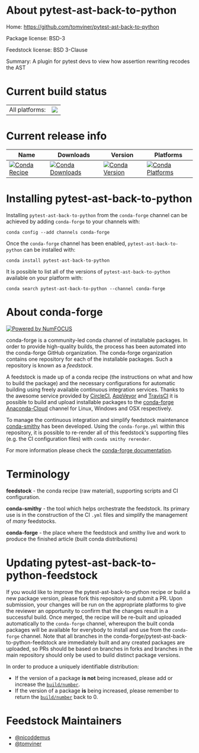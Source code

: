 About pytest-ast-back-to-python
===============================

Home: https://github.com/tomviner/pytest-ast-back-to-python

Package license: BSD-3

Feedstock license: BSD 3-Clause

Summary: A plugin for pytest devs to view how assertion rewriting recodes the AST



Current build status
====================


<table><tr><td>All platforms:</td>
    <td>
      <a href="https://dev.azure.com/conda-forge/feedstock-builds/_build/latest?definitionId=3258&branchName=master">
        <img src="https://dev.azure.com/conda-forge/feedstock-builds/_apis/build/status/pytest-ast-back-to-python-feedstock?branchName=master">
      </a>
    </td>
  </tr>
</table>

Current release info
====================

| Name | Downloads | Version | Platforms |
| --- | --- | --- | --- |
| [![Conda Recipe](https://img.shields.io/badge/recipe-pytest--ast--back--to--python-green.svg)](https://anaconda.org/conda-forge/pytest-ast-back-to-python) | [![Conda Downloads](https://img.shields.io/conda/dn/conda-forge/pytest-ast-back-to-python.svg)](https://anaconda.org/conda-forge/pytest-ast-back-to-python) | [![Conda Version](https://img.shields.io/conda/vn/conda-forge/pytest-ast-back-to-python.svg)](https://anaconda.org/conda-forge/pytest-ast-back-to-python) | [![Conda Platforms](https://img.shields.io/conda/pn/conda-forge/pytest-ast-back-to-python.svg)](https://anaconda.org/conda-forge/pytest-ast-back-to-python) |

Installing pytest-ast-back-to-python
====================================

Installing `pytest-ast-back-to-python` from the `conda-forge` channel can be achieved by adding `conda-forge` to your channels with:

```
conda config --add channels conda-forge
```

Once the `conda-forge` channel has been enabled, `pytest-ast-back-to-python` can be installed with:

```
conda install pytest-ast-back-to-python
```

It is possible to list all of the versions of `pytest-ast-back-to-python` available on your platform with:

```
conda search pytest-ast-back-to-python --channel conda-forge
```


About conda-forge
=================

[![Powered by NumFOCUS](https://img.shields.io/badge/powered%20by-NumFOCUS-orange.svg?style=flat&colorA=E1523D&colorB=007D8A)](http://numfocus.org)

conda-forge is a community-led conda channel of installable packages.
In order to provide high-quality builds, the process has been automated into the
conda-forge GitHub organization. The conda-forge organization contains one repository
for each of the installable packages. Such a repository is known as a *feedstock*.

A feedstock is made up of a conda recipe (the instructions on what and how to build
the package) and the necessary configurations for automatic building using freely
available continuous integration services. Thanks to the awesome service provided by
[CircleCI](https://circleci.com/), [AppVeyor](https://www.appveyor.com/)
and [TravisCI](https://travis-ci.org/) it is possible to build and upload installable
packages to the [conda-forge](https://anaconda.org/conda-forge)
[Anaconda-Cloud](https://anaconda.org/) channel for Linux, Windows and OSX respectively.

To manage the continuous integration and simplify feedstock maintenance
[conda-smithy](https://github.com/conda-forge/conda-smithy) has been developed.
Using the ``conda-forge.yml`` within this repository, it is possible to re-render all of
this feedstock's supporting files (e.g. the CI configuration files) with ``conda smithy rerender``.

For more information please check the [conda-forge documentation](https://conda-forge.org/docs/).

Terminology
===========

**feedstock** - the conda recipe (raw material), supporting scripts and CI configuration.

**conda-smithy** - the tool which helps orchestrate the feedstock.
                   Its primary use is in the construction of the CI ``.yml`` files
                   and simplify the management of *many* feedstocks.

**conda-forge** - the place where the feedstock and smithy live and work to
                  produce the finished article (built conda distributions)


Updating pytest-ast-back-to-python-feedstock
============================================

If you would like to improve the pytest-ast-back-to-python recipe or build a new
package version, please fork this repository and submit a PR. Upon submission,
your changes will be run on the appropriate platforms to give the reviewer an
opportunity to confirm that the changes result in a successful build. Once
merged, the recipe will be re-built and uploaded automatically to the
`conda-forge` channel, whereupon the built conda packages will be available for
everybody to install and use from the `conda-forge` channel.
Note that all branches in the conda-forge/pytest-ast-back-to-python-feedstock are
immediately built and any created packages are uploaded, so PRs should be based
on branches in forks and branches in the main repository should only be used to
build distinct package versions.

In order to produce a uniquely identifiable distribution:
 * If the version of a package **is not** being increased, please add or increase
   the [``build/number``](https://conda.io/docs/user-guide/tasks/build-packages/define-metadata.html#build-number-and-string).
 * If the version of a package **is** being increased, please remember to return
   the [``build/number``](https://conda.io/docs/user-guide/tasks/build-packages/define-metadata.html#build-number-and-string)
   back to 0.

Feedstock Maintainers
=====================

* [@nicoddemus](https://github.com/nicoddemus/)
* [@tomviner](https://github.com/tomviner/)

